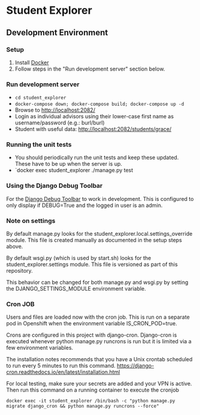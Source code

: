 # Student Explorer #

## Development Environment ##

### Setup ###
1. Install [Docker](https://www.docker.com/)
2. Follow steps in the "Run development server" section below.

### Run development server ###
- `cd student_explorer`
- `docker-compose down; docker-compose build; docker-compose up -d`
- Browse to [http://localhost:2082/](http://localhost:2082/)
- Login as individual advisors using their lower-case first name as username/password (e.g.: burl/burl)
- Student with useful data: [http://localhost:2082/students/grace/](http://localhost:2082/students/grace/)

### Running the unit tests
- You should periodically run the unit tests and keep these updated. These have to be up when the server is up.
- `docker exec student_explorer ./manage.py test

### Using the Django Debug Toolbar ###
For the [Django Debug Toolbar](https://django-debug-toolbar.readthedocs.io/en/1.5/) to work in development. This is configured to only display if DEBUG=True and the logged in user is an admin.

### Note on settings ###
By default manage.py looks for the student_explorer.local.settings_override module. This file is created manually as documented in the setup steps above.

By default wsgi.py (which is used by start.sh) looks for the student_explorer.settings module. This file is versioned as part of this repository.

This behavior can be changed for both manage.py and wsgi.py by setting the DJANGO_SETTINGS_MODULE environment variable.

### Cron JOB
Users and files are loaded now with the cron job. This is run on a separate pod in Openshift when the environment variable IS_CRON_POD=true.

Crons are configured in this project with django-cron. Django-cron is executed whenever python manage.py runcrons is run but it is limited via a few environment variables.

The installation notes recommends that you have a Unix crontab scheduled to run every 5 minutes to run this command. https://django-cron.readthedocs.io/en/latest/installation.html

For local testing, make sure your secrets are added and your VPN is active. Then run this command on a running container to execute the cronjob

`docker exec -it student_explorer /bin/bash -c "python manage.py migrate django_cron && python manage.py runcrons --force"`
